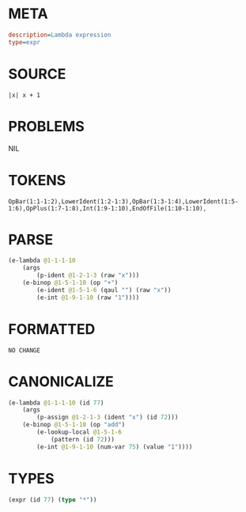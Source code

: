 # META
~~~ini
description=Lambda expression
type=expr
~~~
# SOURCE
~~~roc
|x| x + 1
~~~
# PROBLEMS
NIL
# TOKENS
~~~zig
OpBar(1:1-1:2),LowerIdent(1:2-1:3),OpBar(1:3-1:4),LowerIdent(1:5-1:6),OpPlus(1:7-1:8),Int(1:9-1:10),EndOfFile(1:10-1:10),
~~~
# PARSE
~~~clojure
(e-lambda @1-1-1-10
	(args
		(p-ident @1-2-1-3 (raw "x")))
	(e-binop @1-5-1-10 (op "+")
		(e-ident @1-5-1-6 (qaul "") (raw "x"))
		(e-int @1-9-1-10 (raw "1"))))
~~~
# FORMATTED
~~~roc
NO CHANGE
~~~
# CANONICALIZE
~~~clojure
(e-lambda @1-1-1-10 (id 77)
	(args
		(p-assign @1-2-1-3 (ident "x") (id 72)))
	(e-binop @1-5-1-10 (op "add")
		(e-lookup-local @1-5-1-6
			(pattern (id 72)))
		(e-int @1-9-1-10 (num-var 75) (value "1"))))
~~~
# TYPES
~~~clojure
(expr (id 77) (type "*"))
~~~